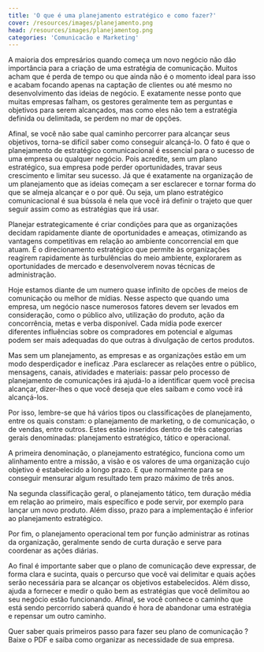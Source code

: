 ```yaml
---
title: 'O que é uma planejamento estratégico e como fazer?'
cover: /resources/images/planejamento.png
head: /resources/images/planejamentog.png
categories: 'Comunicacão e Marketing'
---
```

A maioria dos empresários quando começa um novo negócio não dão importância para a criação de uma estratégia de comunicação. Muitos acham que é perda de tempo ou que ainda não é o momento ideal para isso e acabam focando apenas na captação de clientes ou até mesmo no desenvolvimento das ideias de negócio. E exatamente nesse ponto que muitas empresas falham, os gestores geralmente  tem as perguntas e objetivos para serem alcançados, mas como eles não tem a estratégia definida ou delimitada, se perdem no mar de opções. 

Afinal, se você não sabe qual caminho percorrer para alcançar seus objetivos, torna-se difícil saber como conseguir alcançá-lo. O fato é que o planejamento de estratégico comunicacional é essencial para o sucesso de uma empresa ou qualquer negócio. Pois acredite, sem um plano estratégico, sua empresa pode perder oportunidades, travar seus crescimento e limitar seu sucesso. Já que é exatamente na organização de um planejamento que as ideias começam a ser  esclarecer e tornar forma do que se almeja alcançar e o por quê. Ou seja, um plano estratégico comunicacional é sua bússola é nela que você irá definir o trajeto que quer seguir assim como as estratégias que irá usar.

Planejar estrategicamente é criar condições para que as organizações decidam rapidamente diante de oportunidades e ameaças, otimizando as vantagens competitivas em relação ao ambiente concorrencial em que atuam. É o direcionamento estratégico que permite às organizações reagirem rapidamente às turbulências do meio ambiente, explorarem as oportunidades de mercado e desenvolverem novas técnicas de administração. 

Hoje estamos diante de um numero quase infinito de opcões de  meios de comunicação ou melhor de mídias. Nesse aspecto que quando uma empresa, um negócio nasce numerosos fatores devem ser levados em consideração, como o público alvo, utilização do produto, ação da concorrência, metas e verba disponível. Cada mídia pode exercer diferentes influências sobre os compradores em potencial e algumas podem ser mais adequadas do que outras à divulgação de certos produtos. 

Mas sem um planejamento, as empresas e as organizações estão em um modo desperdiçador e ineficaz .Para esclarecer as relações entre o público, mensagens, canais, atividades e materiais: passar pelo processo de planejamento de comunicações irá ajudá-lo a identificar quem você precisa alcançar, dizer-lhes o que você deseja que eles saibam e como você irá alcançá-los. 

Por isso, lembre-se que há vários tipos ou classificações de planejamento, entre os quais constam: o planejamento de marketing, o de comunicação, o de vendas, entre outros. Estes estão inseridos dentro de três categorias gerais denominadas: planejamento estratégico, tático e operacional.

A primeira denominação, o planejamento estratégico, funciona como um alinhamento entre a missão, a visão e os valores de uma organização cujo objetivo é estabelecido a longo prazo. E que normalmente para se conseguir mensurar algum resultado tem prazo máximo de três anos. 

Na segunda classificação geral, o planejamento tático, tem duração média em relação ao primeiro, mais específico e pode servir, por exemplo para lançar um novo produto. Além disso, prazo para a implementação é inferior ao planejamento estratégico. 

Por fim, o planejamento operacional tem por função administrar as rotinas da organização, geralmente sendo de curta duração e serve para coordenar as ações diárias. 


Ao final é importante saber que o plano de comunicação deve expressar, de forma clara e sucinta, quais o percurso que você vai delimitar e quais ações serão necessária para se alcançar os objetivos estabelecidos. Além disso, ajuda a fornecer e medir o quão bem as estratégias que você delimitou ao seu negócio estão funcionando. Afinal, se você conhece o caminho que está sendo percorrido saberá quando é hora de abandonar  uma estratégia e repensar um outro caminho. 

Quer saber quais primeiros passo para fazer seu plano de comunicação ? Baixe o PDF  e saiba como organizar as necessidade de sua empresa. 
